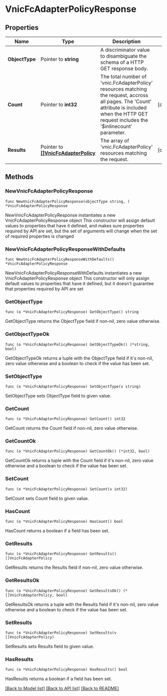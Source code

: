# VnicFcAdapterPolicyResponse

## Properties

Name | Type | Description | Notes
------------ | ------------- | ------------- | -------------
**ObjectType** | Pointer to **string** | A discriminator value to disambiguate the schema of a HTTP GET response body. | 
**Count** | Pointer to **int32** | The total number of &#39;vnic.FcAdapterPolicy&#39; resources matching the request, accross all pages. The &#39;Count&#39; attribute is included when the HTTP GET request includes the &#39;$inlinecount&#39; parameter. | [optional] 
**Results** | Pointer to [**[]VnicFcAdapterPolicy**](vnic.FcAdapterPolicy.md) | The array of &#39;vnic.FcAdapterPolicy&#39; resources matching the request. | [optional] 

## Methods

### NewVnicFcAdapterPolicyResponse

`func NewVnicFcAdapterPolicyResponse(objectType string, ) *VnicFcAdapterPolicyResponse`

NewVnicFcAdapterPolicyResponse instantiates a new VnicFcAdapterPolicyResponse object
This constructor will assign default values to properties that have it defined,
and makes sure properties required by API are set, but the set of arguments
will change when the set of required properties is changed

### NewVnicFcAdapterPolicyResponseWithDefaults

`func NewVnicFcAdapterPolicyResponseWithDefaults() *VnicFcAdapterPolicyResponse`

NewVnicFcAdapterPolicyResponseWithDefaults instantiates a new VnicFcAdapterPolicyResponse object
This constructor will only assign default values to properties that have it defined,
but it doesn't guarantee that properties required by API are set

### GetObjectType

`func (o *VnicFcAdapterPolicyResponse) GetObjectType() string`

GetObjectType returns the ObjectType field if non-nil, zero value otherwise.

### GetObjectTypeOk

`func (o *VnicFcAdapterPolicyResponse) GetObjectTypeOk() (*string, bool)`

GetObjectTypeOk returns a tuple with the ObjectType field if it's non-nil, zero value otherwise
and a boolean to check if the value has been set.

### SetObjectType

`func (o *VnicFcAdapterPolicyResponse) SetObjectType(v string)`

SetObjectType sets ObjectType field to given value.


### GetCount

`func (o *VnicFcAdapterPolicyResponse) GetCount() int32`

GetCount returns the Count field if non-nil, zero value otherwise.

### GetCountOk

`func (o *VnicFcAdapterPolicyResponse) GetCountOk() (*int32, bool)`

GetCountOk returns a tuple with the Count field if it's non-nil, zero value otherwise
and a boolean to check if the value has been set.

### SetCount

`func (o *VnicFcAdapterPolicyResponse) SetCount(v int32)`

SetCount sets Count field to given value.

### HasCount

`func (o *VnicFcAdapterPolicyResponse) HasCount() bool`

HasCount returns a boolean if a field has been set.

### GetResults

`func (o *VnicFcAdapterPolicyResponse) GetResults() []VnicFcAdapterPolicy`

GetResults returns the Results field if non-nil, zero value otherwise.

### GetResultsOk

`func (o *VnicFcAdapterPolicyResponse) GetResultsOk() (*[]VnicFcAdapterPolicy, bool)`

GetResultsOk returns a tuple with the Results field if it's non-nil, zero value otherwise
and a boolean to check if the value has been set.

### SetResults

`func (o *VnicFcAdapterPolicyResponse) SetResults(v []VnicFcAdapterPolicy)`

SetResults sets Results field to given value.

### HasResults

`func (o *VnicFcAdapterPolicyResponse) HasResults() bool`

HasResults returns a boolean if a field has been set.


[[Back to Model list]](../README.md#documentation-for-models) [[Back to API list]](../README.md#documentation-for-api-endpoints) [[Back to README]](../README.md)


